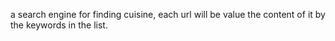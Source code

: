 a search engine for finding cuisine, each url will be value the content of it by the keywords in the list. 

